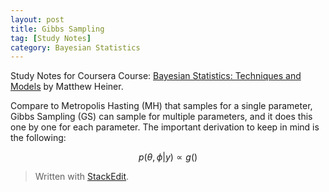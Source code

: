 ```yaml
---
layout: post
title: Gibbs Sampling
tag: [Study Notes]
category: Bayesian Statistics
---
```


Study Notes for Coursera Course: [Bayesian Statistics: Techniques and Models](https://www.coursera.org/learn/mcmc-bayesian-statistics/) by Matthew Heiner.

Compare to Metropolis Hasting (MH) that samples for a single parameter, Gibbs Sampling (GS) can sample for multiple parameters, and it does this one by one for each parameter. The important derivation to keep in mind is the following:

$$p(\theta, \phi|y) \propto g()$$ 

 

> Written with [StackEdit](https://stackedit.io/).
<!--stackedit_data:
eyJoaXN0b3J5IjpbNTkxNzkwMTExXX0=
-->